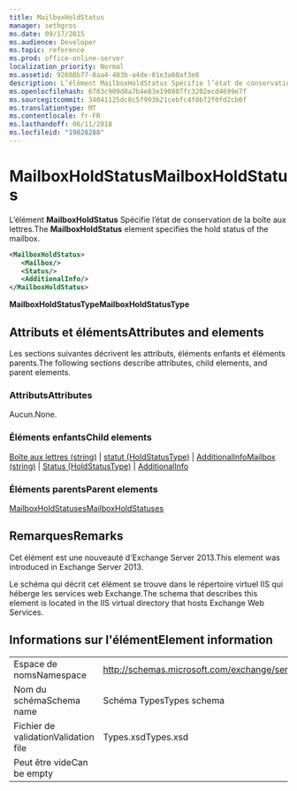 ```yaml
---
title: MailboxHoldStatus
manager: sethgros
ms.date: 09/17/2015
ms.audience: Developer
ms.topic: reference
ms.prod: office-online-server
localization_priority: Normal
ms.assetid: 92608b77-8aa4-403b-a4de-01e3a60af3e0
description: L’élément MailboxHoldStatus Spécifie l’état de conservation de la boîte aux lettres.
ms.openlocfilehash: 6703c909d0a7b4e83e190807fc3202ecd4699e7f
ms.sourcegitcommit: 34041125dc8c5f993b21cebfc4f8b72f0fd2cb6f
ms.translationtype: MT
ms.contentlocale: fr-FR
ms.lasthandoff: 06/11/2018
ms.locfileid: "19828288"
---
```

# <a name="mailboxholdstatus"></a><span data-ttu-id="15c1a-103">MailboxHoldStatus</span><span class="sxs-lookup"><span data-stu-id="15c1a-103">MailboxHoldStatus</span></span>

<span data-ttu-id="15c1a-104">L’élément **MailboxHoldStatus** Spécifie l’état de conservation de la boîte aux lettres.</span><span class="sxs-lookup"><span data-stu-id="15c1a-104">The **MailboxHoldStatus** element specifies the hold status of the mailbox.</span></span> 
  
```XML
<MailboxHoldStatus>
   <Mailbox/>
   <Status/>
   <AdditionalInfo/>
</MailboxHoldStatus>
```

<span data-ttu-id="15c1a-105">**MailboxHoldStatusType**</span><span class="sxs-lookup"><span data-stu-id="15c1a-105">**MailboxHoldStatusType**</span></span>

## <a name="attributes-and-elements"></a><span data-ttu-id="15c1a-106">Attributs et éléments</span><span class="sxs-lookup"><span data-stu-id="15c1a-106">Attributes and elements</span></span>

<span data-ttu-id="15c1a-107">Les sections suivantes décrivent les attributs, éléments enfants et éléments parents.</span><span class="sxs-lookup"><span data-stu-id="15c1a-107">The following sections describe attributes, child elements, and parent elements.</span></span>
  
### <a name="attributes"></a><span data-ttu-id="15c1a-108">Attributs</span><span class="sxs-lookup"><span data-stu-id="15c1a-108">Attributes</span></span>

<span data-ttu-id="15c1a-109">Aucun.</span><span class="sxs-lookup"><span data-stu-id="15c1a-109">None.</span></span>
  
### <a name="child-elements"></a><span data-ttu-id="15c1a-110">Éléments enfants</span><span class="sxs-lookup"><span data-stu-id="15c1a-110">Child elements</span></span>

<span data-ttu-id="15c1a-111">[Boîte aux lettres (string)](mailbox-string.md) | [statut (HoldStatusType)](status-holdstatustype.md) | [AdditionalInfo](additionalinfo.md)</span><span class="sxs-lookup"><span data-stu-id="15c1a-111">[Mailbox (string)](mailbox-string.md) | [Status (HoldStatusType)](status-holdstatustype.md) | [AdditionalInfo](additionalinfo.md)</span></span>
  
### <a name="parent-elements"></a><span data-ttu-id="15c1a-112">Éléments parents</span><span class="sxs-lookup"><span data-stu-id="15c1a-112">Parent elements</span></span>

[<span data-ttu-id="15c1a-113">MailboxHoldStatuses</span><span class="sxs-lookup"><span data-stu-id="15c1a-113">MailboxHoldStatuses</span></span>](mailboxholdstatuses.md)
  
## <a name="remarks"></a><span data-ttu-id="15c1a-114">Remarques</span><span class="sxs-lookup"><span data-stu-id="15c1a-114">Remarks</span></span>

<span data-ttu-id="15c1a-115">Cet élément est une nouveauté d'Exchange Server 2013.</span><span class="sxs-lookup"><span data-stu-id="15c1a-115">This element was introduced in Exchange Server 2013.</span></span>
  
<span data-ttu-id="15c1a-116">Le schéma qui décrit cet élément se trouve dans le répertoire virtuel IIS qui héberge les services web Exchange.</span><span class="sxs-lookup"><span data-stu-id="15c1a-116">The schema that describes this element is located in the IIS virtual directory that hosts Exchange Web Services.</span></span>
  
## <a name="element-information"></a><span data-ttu-id="15c1a-117">Informations sur l'élément</span><span class="sxs-lookup"><span data-stu-id="15c1a-117">Element information</span></span>

|||
|:-----|:-----|
|<span data-ttu-id="15c1a-118">Espace de noms</span><span class="sxs-lookup"><span data-stu-id="15c1a-118">Namespace</span></span>  <br/> |http://schemas.microsoft.com/exchange/services/2006/types  <br/> |
|<span data-ttu-id="15c1a-119">Nom du schéma</span><span class="sxs-lookup"><span data-stu-id="15c1a-119">Schema name</span></span>  <br/> |<span data-ttu-id="15c1a-120">Schéma Types</span><span class="sxs-lookup"><span data-stu-id="15c1a-120">Types schema</span></span>  <br/> |
|<span data-ttu-id="15c1a-121">Fichier de validation</span><span class="sxs-lookup"><span data-stu-id="15c1a-121">Validation file</span></span>  <br/> |<span data-ttu-id="15c1a-122">Types.xsd</span><span class="sxs-lookup"><span data-stu-id="15c1a-122">Types.xsd</span></span>  <br/> |
|<span data-ttu-id="15c1a-123">Peut être vide</span><span class="sxs-lookup"><span data-stu-id="15c1a-123">Can be empty</span></span>  <br/> ||
   

